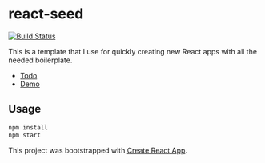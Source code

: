 react-seed
===========

[![Build Status](https://travis-ci.org/mousetree/react-seed.svg?branch=master)](https://travis-ci.org/mousetree/react-seed)

This is a template that I use for quickly creating new React apps with all the needed boilerplate.

* [Todo](https://github.com/mousetree/react-seed/issues/1)
* [Demo](https://admm-react-seed.herokuapp.com)

## Usage

```bash
npm install
npm start
```

This project was bootstrapped with [Create React App](https://github.com/facebookincubator/create-react-app).